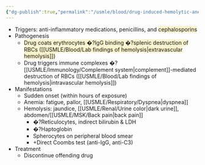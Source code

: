 ```yaml
---
{"dg-publish":true,"permalink":"/usmle/blood/drug-induced-hemolytic-anemia/"}
---
```


- Triggers: anti-inflammatory medications, penicillins, and <span style="background:rgba(240, 200, 0, 0.2)">cephalosporins</span>
- Pathogenesis
	- <span style="background:rgba(240, 200, 0, 0.2)">Drug coats erythrocytes �?IgG binding �?splenic destruction of RBCs ([[USMLE/Blood/Lab findings of hemolysis\|extravascular hemolysis]])</span>
	- Drug triggers immune complexes �?[[USMLE/Immunology/Complement system\|complement]]-mediated destruction of RBCs ([[USMLE/Blood/Lab findings of hemolysis\|intravascular hemolysis]])
- Manifestations
	- Sudden onset (within hours of exposure)
	- Anemia: fatigue, pallor, [[USMLE/Respiratory/Dyspnea\|dyspnea]]
	- Hemolysis: jaundice, [[USMLE/Renal/Urine color\|dark urine]], abdomen/[[USMLE/MSK/Back pain\|back pain]]
		- �?Reticulocytes, indirect bilirubin & LDH
		- �?Haptoglobin
		- Spherocytes on peripheral blood smear
		- +Direct Coombs test (anti-IgG, anti-C3)
- Treatment
	- Discontinue offending drug

